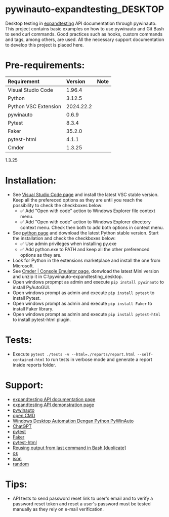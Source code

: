 # pywinauto-expandtesting_DESKTOP

Desktop testing in [expandtesting](https://practice.expandtesting.com/notes/api/api-docs/) API documentation through pywinauto. This project contains basic examples on how to use pywinauto and Git Bash to send curl commands. Good practices such as hooks, custom commands and tags, among others, are used. All the necessary support documentation to develop this project is placed here. 

# Pre-requirements:

| Requirement                     | Version                     | Note                      |
| :------------------------------ |:----------------------------| :------------------------ |
| Visual Studio Code              | 1.96.4                      |                           |
| Python                          | 3.12.5                      |                           |
| Python VSC Extension            | 2024.22.2                   |                           |
| pywinauto                       | 0.6.9                       |                           | 
| Pytest                          | 8.3.4                       |                           |
| Faker                           | 35.2.0                      |                           |
| pytest-html                     | 4.1.1                       |                           |
| Cmder                           | 1.3.25                      |                           |

1.3.25

# Installation:

- See [Visual Studio Code page](https://code.visualstudio.com/) and install the latest VSC stable version. Keep all the prefereced options as they are until you reach the possibility to check the checkboxes below: 
  - :white_check_mark: Add "Open with code" action to Windows Explorer file context menu. 
  - :white_check_mark: Add "Open with code" action to Windows Explorer directory context menu.
Check then both to add both options in context menu.
- See [python page](https://www.python.org/downloads/) and download the latest Python stable version. Start the installation and check the checkboxes below: 
  - :white_check_mark: Use admin privileges when installing py.exe 
  - :white_check_mark: Add python.exe to PATH
and keep all the other preferenced options as they are.
- Look for Python in the extensions marketplace and install the one from Microsoft.
- See [Cmder | Console Emulator page](https://cmder.app/), donwload the latest Mini version and unzip it in C:\pywinauto-expandtesting_desktop. 
- Open windows propmpt as admin and execute ```pip install pywinauto``` to install PyAutoGUI.
- Open windows prompt as admin and execute ```pip install pytest``` to install Pytest.
- Open windows prompt as admin and execute ```pip install Faker``` to install Faker library.
- Open windows prompt as admin and execute ```pip install pytest-html``` to install pytest-html plugin.

# Tests:

- Execute ```pytest ./tests -v --html=./reports/report.html --self-contained-html``` to run tests in verbose mode and generate a report inside reports folder.

# Support:

- [expandtesting API documentation page](https://practice.expandtesting.com/notes/api/api-docs/)
- [expandtesting API demonstration page](https://www.youtube.com/watch?v=bQYvS6EEBZc)
- [pywinauto](https://pypi.org/project/pywinauto/)
- [open CMD](https://github.com/pywinauto/pywinauto/issues/559)
- [Windows Desktop Automation Dengan Python PyWinAuto](https://www.youtube.com/playlist?list=PL8q4s70ndvwf3h_3px7s0X-7xGv7zXbwc)
- [ChatGPT](https://chatgpt.com/)
- [pytest](https://pypi.org/project/pytest/)
- [Faker](https://pypi.org/project/Faker/)
- [pytest-html](https://pypi.org/project/pytest-html/)
- [Reusing output from last command in Bash [duplicate]](https://stackoverflow.com/a/48398357)
- [os](https://docs.python.org/3/library/os.html)
- [json](https://docs.python.org/3/library/json.html)
- [random](https://docs.python.org/3/library/random.html)

# Tips:

- API tests to send password reset link to user's email and to verify a password reset token and reset a user's password must be tested manually as they rely on e-mail verification.


<!-- https://curl.se/windows/ -->